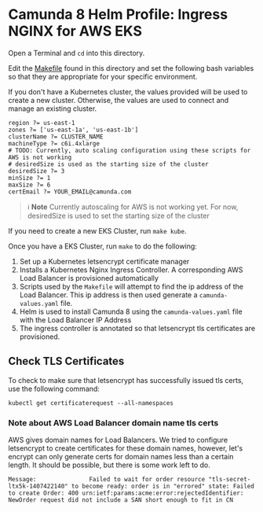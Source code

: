 # Camunda 8 Helm Profile: Ingress NGINX for AWS EKS

Open a Terminal and `cd` into this directory.

Edit the [Makefile](Makefile) found in this directory and set the following bash variables so that they are appropriate for your specific environment.

If you don't have a Kubernetes cluster, the values provided will be used to create a new cluster. Otherwise, the values are used to connect and manage an existing cluster.

```
region ?= us-east-1
zones ?= ['us-east-1a', 'us-east-1b']
clusterName ?= CLUSTER_NAME
machineType ?= c6i.4xlarge
# TODO: Currently, auto scaling configuration using these scripts for AWS is not working
# desiredSize is used as the starting size of the cluster
desiredSize ?= 3
minSize ?= 1
maxSize ?= 6
certEmail ?= YOUR_EMAIL@camunda.com
```

> :information_source: **Note** Currently autoscaling for AWS is not working yet. For now, desiredSize is used to set
> the starting size of the cluster

If you need to create a new EKS Cluster, run `make kube`.

Once you have a EKS Cluster, run `make` to do the following:

1. Set up a Kubernetes letsencrypt certificate manager
2. Installs a Kubernetes Nginx Ingress Controller. A corresponding AWS Load Balancer is provisioned automatically
3. Scripts used by the `Makefile` will attempt to find the ip address of the Load Balancer. This ip address is then used generate a `camunda-values.yaml` file.
4. Helm is used to install Camunda 8 using the `camunda-values.yaml` file with the Load Balancer IP Address
5. The ingress controller is annotated so that letsencrypt tls certificates are provisioned.

## Check TLS Certificates

To check to make sure that letsencrypt has successfully issued tls certs, use the following command: 

```
kubectl get certificaterequest --all-namespaces
```

### Note about AWS Load Balancer domain name tls certs

AWS gives domain names for Load Balancers. We tried to configure letsencrypt to create certificates for these domain names, however, let's encrypt can only generate certs for domain names less than a certain length. It should be possible, but there is some work left to do.   

```
Message:               Failed to wait for order resource "tls-secret-ltx5k-1407422140" to become ready: order is in "errored" state: Failed to create Order: 400 urn:ietf:params:acme:error:rejectedIdentifier: NewOrder request did not include a SAN short enough to fit in CN
```